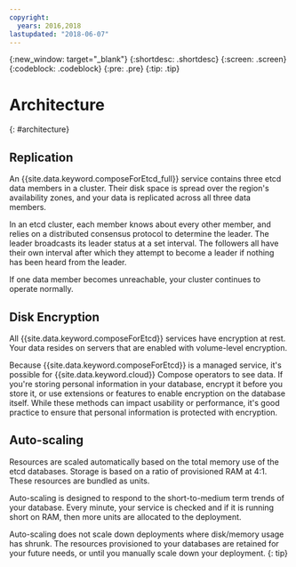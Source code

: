 ```yaml
---
copyright:
  years: 2016,2018
lastupdated: "2018-06-07"
---
```


{:new_window: target="_blank"}
{:shortdesc: .shortdesc}
{:screen: .screen}
{:codeblock: .codeblock}
{:pre: .pre}
{:tip: .tip}

# Architecture 
{: #architecture}

## Replication

An {{site.data.keyword.composeForEtcd_full}} service contains three etcd data members in a cluster. Their disk space is spread over the region's availability zones, and your data is replicated across all three data members.

In an etcd cluster, each member knows about every other member, and relies on a distributed consensus protocol to determine the leader. The leader broadcasts its leader status at a set interval. The followers all have their own interval after which they attempt to become a leader if nothing has been heard from the leader.

If one data member becomes unreachable, your cluster continues to operate normally.

## Disk Encryption

All {{site.data.keyword.composeForEtcd}} services have encryption at rest. Your data resides on servers that are enabled with volume-level encryption. 

Because {{site.data.keyword.composeForEtcd}} is a managed service, it's possible for {{site.data.keyword.cloud}} Compose operators to see data. If you're storing personal information in your database, encrypt it before you store it, or use extensions or features to enable encryption on the database itself. While these methods can impact usability or performance, it's good practice to ensure that personal information is protected with encryption.

## Auto-scaling

Resources are scaled automatically based on the total memory use of the etcd databases. Storage is based on a ratio of provisioned RAM at 4:1. These resources are bundled as units.

Auto-scaling is designed to respond to the short-to-medium term trends of your database. Every minute, your service is checked and if it is running short on RAM, then more units are allocated to the deployment. 

Auto-scaling does not scale down deployments where disk/memory usage has shrunk. The resources provisioned to your databases are retained for your future needs, or until you manually scale down your deployment.
{: tip}
